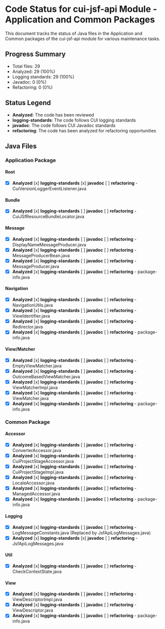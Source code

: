 # Code Status for cui-jsf-api Module - Application and Common Packages

This document tracks the status of Java files in the Application and Common packages of the cui-jsf-api module for various maintenance tasks.

## Progress Summary
- Total files: 29
- Analyzed: 29 (100%)
- Logging standards: 29 (100%)
- Javadoc: 0 (0%)
- Refactoring: 0 (0%)

## Status Legend
- **Analyzed**: The code has been reviewed
- **logging-standards**: The code follows CUI logging standards
- **javadoc**: The code follows CUI Javadoc standards
- **refactoring**: The code has been analyzed for refactoring opportunities

## Java Files

### Application Package

#### Root
- [x] **Analyzed** [x] **logging-standards** [x] **javadoc** [ ] **refactoring** - CuiVersionLoggerEventListener.java

#### Bundle
- [x] **Analyzed** [x] **logging-standards** [ ] **javadoc** [ ] **refactoring** - CuiJSfResourceBundleLocator.java

#### Message
- [x] **Analyzed** [x] **logging-standards** [ ] **javadoc** [ ] **refactoring** - DisplayNameMessageProducer.java
- [x] **Analyzed** [x] **logging-standards** [ ] **javadoc** [ ] **refactoring** - MessageProducerBean.java
- [x] **Analyzed** [x] **logging-standards** [ ] **javadoc** [ ] **refactoring** - MessageProducer.java
- [x] **Analyzed** [x] **logging-standards** [ ] **javadoc** [ ] **refactoring** - package-info.java

#### Navigation
- [x] **Analyzed** [x] **logging-standards** [ ] **javadoc** [ ] **refactoring** - NavigationUtils.java
- [x] **Analyzed** [x] **logging-standards** [ ] **javadoc** [ ] **refactoring** - ViewIdentifier.java
- [x] **Analyzed** [x] **logging-standards** [ ] **javadoc** [ ] **refactoring** - Redirector.java
- [x] **Analyzed** [x] **logging-standards** [ ] **javadoc** [ ] **refactoring** - package-info.java

#### View/Matcher
- [x] **Analyzed** [x] **logging-standards** [ ] **javadoc** [ ] **refactoring** - EmptyViewMatcher.java
- [x] **Analyzed** [x] **logging-standards** [ ] **javadoc** [ ] **refactoring** - OutcomeBasedViewMatcher.java
- [x] **Analyzed** [x] **logging-standards** [ ] **javadoc** [ ] **refactoring** - ViewMatcherImpl.java
- [x] **Analyzed** [x] **logging-standards** [ ] **javadoc** [ ] **refactoring** - ViewMatcher.java
- [x] **Analyzed** [x] **logging-standards** [ ] **javadoc** [ ] **refactoring** - package-info.java

### Common Package

#### Accessor
- [x] **Analyzed** [x] **logging-standards** [ ] **javadoc** [ ] **refactoring** - ConverterAccessor.java
- [x] **Analyzed** [x] **logging-standards** [ ] **javadoc** [ ] **refactoring** - CuiProjectStageAccessor.java
- [x] **Analyzed** [x] **logging-standards** [ ] **javadoc** [ ] **refactoring** - CuiProjectStageImpl.java
- [x] **Analyzed** [x] **logging-standards** [ ] **javadoc** [ ] **refactoring** - LocaleAccessor.java
- [x] **Analyzed** [x] **logging-standards** [ ] **javadoc** [ ] **refactoring** - ManagedAccessor.java
- [x] **Analyzed** [x] **logging-standards** [ ] **javadoc** [ ] **refactoring** - package-info.java

#### Logging
- [x] **Analyzed** [x] **logging-standards** [ ] **javadoc** [ ] **refactoring** - LogMessageConstants.java (Replaced by JsfApiLogMessages.java)
- [x] **Analyzed** [x] **logging-standards** [x] **javadoc** [ ] **refactoring** - JsfApiLogMessages.java

#### Util
- [x] **Analyzed** [x] **logging-standards** [ ] **javadoc** [ ] **refactoring** - CheckContextState.java

#### View
- [x] **Analyzed** [x] **logging-standards** [ ] **javadoc** [ ] **refactoring** - ViewDescriptorImpl.java
- [x] **Analyzed** [x] **logging-standards** [ ] **javadoc** [ ] **refactoring** - ViewDescriptor.java
- [x] **Analyzed** [x] **logging-standards** [ ] **javadoc** [ ] **refactoring** - package-info.java

